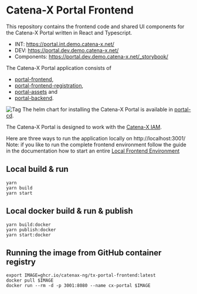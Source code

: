 # Catena-X Portal Frontend

This repository contains the frontend code and shared UI components for the Catena-X Portal written in React and Typescript.

* INT: https://portal.int.demo.catena-x.net/
* DEV: https://portal.dev.demo.catena-x.net/
* Components: https://portal.dev.demo.catena-x.net/_storybook/

The Catena-X Portal application consists of

* [portal-frontend](https://github.com/eclipse-tractusx/portal-frontend),
* [portal-frontend-registration](https://github.com/eclipse-tractusx/portal-frontend-registration),
* [portal-assets](https://github.com/eclipse-tractusx/portal-assets) and
* [portal-backend](https://github.com/eclipse-tractusx/portal-backend).

![Tag](https://img.shields.io/static/v1?label=&message=LeadingRepository&color=green&style=flat) The helm chart for installing the Catena-X Portal is available in [portal-cd](https://github.com/eclipse-tractusx/portal-cd).

The Catena-X Portal is designed to work with the [Catena-X IAM](https://github.com/eclipse-tractusx/portal-iam).

Here are three ways to run the application locally on http://localhost:3001/ 
Note: if you like to run the complete frontend environment follow the guide in the documentation how to start an entire
[Local Frontend Environment](https://portal.dev.demo.catena-x.net/documentation/?path=developer%2FTechnical+Documentation%2FDev+Process%2F05.+Frontend+Environment.md)

## Local build & run

    yarn
    yarn build
    yarn start

## Local docker build & run & publish

    yarn build:docker
    yarn publish:docker
    yarn start:docker

## Running the image from GitHub container registry

    export IMAGE=ghcr.io/catenax-ng/tx-portal-frontend:latest
    docker pull $IMAGE
    docker run --rm -d -p 3001:8080 --name cx-portal $IMAGE
